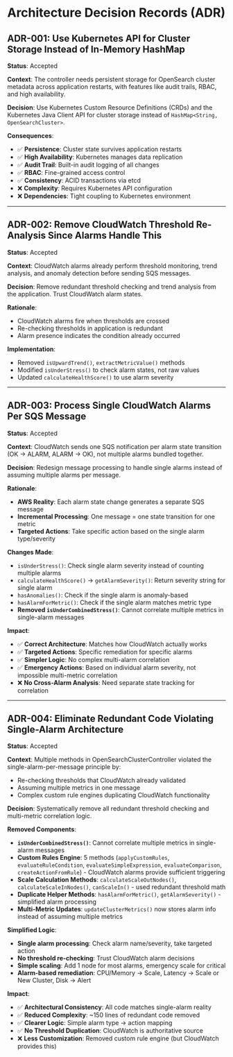 # Architecture Decision Records (ADR)

## ADR-001: Use Kubernetes API for Cluster Storage Instead of In-Memory HashMap

**Status**: Accepted

**Context**: 
The controller needs persistent storage for OpenSearch cluster metadata across application restarts, with features like audit trails, RBAC, and high availability.

**Decision**: 
Use Kubernetes Custom Resource Definitions (CRDs) and the Kubernetes Java Client API for cluster storage instead of `HashMap<String, OpenSearchCluster>`.

**Consequences**:
- ✅ **Persistence**: Cluster state survives application restarts
- ✅ **High Availability**: Kubernetes manages data replication
- ✅ **Audit Trail**: Built-in audit logging of all changes
- ✅ **RBAC**: Fine-grained access control
- ✅ **Consistency**: ACID transactions via etcd
- ❌ **Complexity**: Requires Kubernetes API configuration
- ❌ **Dependencies**: Tight coupling to Kubernetes environment

---

## ADR-002: Remove CloudWatch Threshold Re-Analysis Since Alarms Handle This

**Status**: Accepted

**Context**: 
CloudWatch alarms already perform threshold monitoring, trend analysis, and anomaly detection before sending SQS messages.

**Decision**: 
Remove redundant threshold checking and trend analysis from the application. Trust CloudWatch alarm states.

**Rationale**: 
- CloudWatch alarms fire when thresholds are crossed
- Re-checking thresholds in application is redundant
- Alarm presence indicates the condition already occurred

**Implementation**: 
- Removed `isUpwardTrend()`, `extractMetricValue()` methods
- Modified `isUnderStress()` to check alarm states, not raw values
- Updated `calculateHealthScore()` to use alarm severity

---

## ADR-003: Process Single CloudWatch Alarms Per SQS Message

**Status**: Accepted

**Context**: 
CloudWatch sends one SQS notification per alarm state transition (OK → ALARM, ALARM → OK), not multiple alarms bundled together.

**Decision**: 
Redesign message processing to handle single alarms instead of assuming multiple alarms per message.

**Rationale**: 
- **AWS Reality**: Each alarm state change generates a separate SQS message
- **Incremental Processing**: One message = one state transition for one metric
- **Targeted Actions**: Take specific action based on the single alarm type/severity

**Changes Made**:
- `isUnderStress()`: Check single alarm severity instead of counting multiple alarms
- `calculateHealthScore()` → `getAlarmSeverity()`: Return severity string for single alarm
- `hasAnomalies()`: Check if the single alarm is anomaly-based
- `hasAlarmForMetric()`: Check if the single alarm matches metric type
- **Removed `isUnderCombinedStress()`**: Cannot correlate multiple metrics in single-alarm messages

**Impact**:
- ✅ **Correct Architecture**: Matches how CloudWatch actually works
- ✅ **Targeted Actions**: Specific remediation for specific alarms
- ✅ **Simpler Logic**: No complex multi-alarm correlation
- ✅ **Emergency Actions**: Based on individual alarm severity, not impossible multi-metric correlation
- ❌ **No Cross-Alarm Analysis**: Need separate state tracking for correlation 

---

## ADR-004: Eliminate Redundant Code Violating Single-Alarm Architecture

**Status**: Accepted

**Context**: 
Multiple methods in OpenSearchClusterController violated the single-alarm-per-message principle by:
- Re-checking thresholds that CloudWatch already validated
- Assuming multiple metrics in one message
- Complex custom rule engines duplicating CloudWatch functionality

**Decision**: 
Systematically remove all redundant threshold checking and multi-metric correlation logic.

**Removed Components**:
- **`isUnderCombinedStress()`**: Cannot correlate multiple metrics in single-alarm messages
- **Custom Rules Engine**: 5 methods (`applyCustomRules`, `evaluateRuleCondition`, `evaluateSimpleExpression`, `evaluateComparison`, `createActionFromRule`) - CloudWatch alarms provide sufficient triggering
- **Scale Calculation Methods**: `calculateScaleOutNodes()`, `calculateScaleInNodes()`, `canScaleIn()` - used redundant threshold math
- **Duplicate Helper Methods**: `hasAlarmForMetric()`, `getAlarmSeverity()` - simplified alarm processing
- **Multi-Metric Updates**: `updateClusterMetrics()` now stores alarm info instead of assuming multiple metrics

**Simplified Logic**:
- **Single alarm processing**: Check alarm name/severity, take targeted action
- **No threshold re-checking**: Trust CloudWatch alarm decisions  
- **Simple scaling**: Add 1 node for most alarms, emergency scale for critical
- **Alarm-based remediation**: CPU/Memory → Scale, Latency → Scale or New Cluster, Disk → Alert

**Impact**:
- ✅ **Architectural Consistency**: All code matches single-alarm reality
- ✅ **Reduced Complexity**: ~150 lines of redundant code removed
- ✅ **Clearer Logic**: Simple alarm type → action mapping
- ✅ **No Threshold Duplication**: CloudWatch is authoritative source
- ❌ **Less Customization**: Removed custom rule engine (but CloudWatch provides this) 